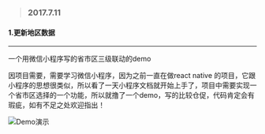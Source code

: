 > ### 2017.7.11
  #### 1.更新地区数据
  
---

一个用微信小程序写的省市区三级联动的demo

因项目需要，需要学习微信小程序，因为之前一直在做react native 的项目，它跟小程序的思想很类似，所以看了一天小程序文档就开始上手了，项目中需要实现一个省市区选择的一个功能，所以就撸了一个demo，写的比较仓促，代码肯定会有瑕疵，如有不足之处欢迎指出！



![Demo演示](http://wx1.sinaimg.cn/mw690/c1b6e40ely1ffqzscg29sg20ag0hwb2b.gif)


